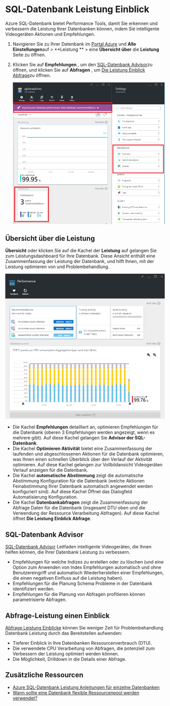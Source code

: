 <properties 
   pageTitle="SQL Azure-Datenbank Leistung Einblicke | Microsoft Azure" 
   description="Der SQL Azure-Datenbank bietet Leistungstools, damit Sie Bereiche zu identifizieren, die aktuelle abfrageleistung zu verbessern können." 
   services="sql-database" 
   documentationCenter="" 
   authors="stevestein" 
   manager="jhubbard" 
   editor="monicar"/>

<tags
   ms.service="sql-database"
   ms.devlang="na"
   ms.topic="article"
   ms.tgt_pltfrm="na"
   ms.workload="data-management" 
   ms.date="07/19/2016"
   ms.author="sstein"/>

# <a name="sql-database-performance-insight"></a>SQL-Datenbank Leistung Einblick

Azure SQL-Datenbank bietet Performance Tools, damit Sie erkennen und verbessern die Leistung Ihrer Datenbanken können, indem Sie intelligente Videogeräten Aktionen und Empfehlungen. 

1. Navigieren Sie zu Ihrer Datenbank im [Portal Azure](http://portal.azure.com) und **Alle Einstellungen**auf > **Leistung **  > eine **Übersicht über** die **Leistung** Seite zu öffnen. 


2. Klicken Sie auf **Empfehlungen** , um den [SQL-Datenbank Advisor](#sql-database-advisor)zu öffnen, und klicken Sie auf **Abfragen** , um [Die Leistung Einblick Abfrage](#query-performance-insight)zu öffnen.

    ![Anzeigen der Leistung](./media/sql-database-performance/entries.png)



## <a name="performance-overview"></a>Übersicht über die Leistung

**Übersicht** oder klicken Sie auf die Kachel der **Leistung** auf gelangen Sie zum Leistungsdashboard für Ihre Datenbank. Diese Ansicht enthält eine Zusammenfassung der Leistung der Datenbank, und hilft Ihnen, mit der Leistung optimieren von und Problembehandlung. 

![Leistung](./media/sql-database-performance/performance.png)

- Die Kachel **Empfehlungen** detailliert an, optimieren Empfehlungen für die Datenbank (oberen 3 Empfehlungen werden angezeigt, wenn es mehrere gibt). Auf diese Kachel gelangen Sie **Advisor der SQL-Datenbank**. 
- Die Kachel **Optimieren Aktivität** bietet eine Zusammenfassung der laufenden und abgeschlossenen Aktionen für die Datenbank optimieren, was Ihnen einen schnellen Überblick über den Verlauf der Aktivität optimieren. Auf diese Kachel gelangen zur Vollbildansicht Videogeräten Verlauf anzeigen für die Datenbank.
- Die Kachel **automatische Abstimmung** zeigt die automatische Abstimmung Konfiguration für die Datenbank (welche Aktionen Feinabstimmung Ihrer Datenbank automatisch angewendet werden konfiguriert sind). Auf diese Kachel Öffnet das Dialogfeld Automatisierung Konfiguration.
- Die Kachel **Datenbankabfragen** zeigt die Zusammenfassung der Abfrage Daten für die Datenbank (insgesamt DTU oben und die Verwendung der Ressource Verarbeitung Abfragen). Auf diese Kachel öffnet **Die Leistung Einblick Abfrage**.



## <a name="sql-database-advisor"></a>SQL-Datenbank Advisor


[SQL-Datenbank Advisor](sql-database-advisor.md) Leitfaden intelligente Videogeräten, die Ihnen helfen können, die Ihrer Datenbank Leistung zu verbessern. 

- Empfehlungen für welche Indizes zu erstellen oder zu löschen (und eine Option zum Anwenden von Index Empfehlungen automatisch und ohne Benutzereingriff und automatisch Wiederherstellen einer Empfehlungen, die einen negativen Einfluss auf die Leistung haben).
- Empfehlungen für die Planung Schema Probleme in der Datenbank identifiziert werden.
- Empfehlungen für die Planung von Abfragen profitieren können parametrisierte Abfragen.




## <a name="query-performance-insight"></a>Abfrage-Leistung einen Einblick

[Abfrage Leistung Einblicke](sql-database-query-performance.md) können Sie weniger Zeit für Problembehandlung Datenbank Leistung durch das Bereitstellen aufwenden:

- Tieferer Einblick in Ihre Datenbanken Ressourcenverbrauch (DTU). 
- Die verwendete CPU Verarbeitung von Abfragen, die potenziell zum Verbessern der Leistung optimiert werden können. 
- Die Möglichkeit, Drilldown in die Details einer Abfrage. 


## <a name="additional-resources"></a>Zusätzliche Ressourcen

- [Azure SQL-Datenbank Leistung Anleitungen für einzelne Datenbanken](sql-database-performance-guidance.md)
- [Wann sollte eine Datenbank flexible Ressourcenpool werden verwendet?](sql-database-elastic-pool-guidance.md)